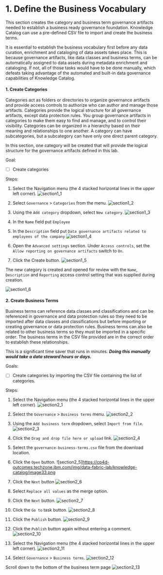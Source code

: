 <h1 id="section1">1. Define the Business Vocabulary</h1>
This section creates the category and business term governance artifacts needed to establish a business ready governance foundation. Knowledge Catalog can use a pre-defined CSV file to import and create the business terms.

It is essential to establish the business vocabulary first before any data curation, enrichment and cataloging of data assets takes place. This is because governance artifacts, like data classes and business terms, can be automatically assigned to data assets during metadata enrichment and cataloging. If not, all of those tasks would have to be done manually, which defeats taking advantage of the automated and built-in data governance capabilities of Knowledge Catalog.

#### 1. Create Categories
Categories act as folders or directories to organize governance artifacts and provide access controls to authorize who can author and manage those artifacts. Categories provide the logical structure for all governance artifacts, except data protection rules. You group governance artifacts in categories to make them easy to find and manage, and to control their visibility. Categories can be organized in a hierarchy based on their meaning and relationships to one another. A category can have subcategories, but a subcategory can have only one direct parent category.

In this section, one category will be created that will provide the logical structure for the governance artifacts defined in this lab.

Goal: 
- [ ] Create categories 

Steps: 
1. Select the Navigation menu (the 4 stacked horizontal lines in the upper left corner).
![section1_1](https://cp4d-outcomes.techzone.ibm.com/img/data-fabric-lab/knowledge-catalog/image24.png)

2. Select `Governance` > `Categories` from the menu.
![section1_2](https://cp4d-outcomes.techzone.ibm.com/img/data-fabric-lab/knowledge-catalog/image25.png)

3. Using the `Add category` dropdown, select `New category`.
![section1_3](https://cp4d-outcomes.techzone.ibm.com/img/data-fabric-lab/knowledge-catalog/image26.png)

4. In the `Name` field put `Employee`

5. In the  `Description` field put `Data governance artifacts related to employees of the company`
![section1_4](https://cp4d-outcomes.techzone.ibm.com/img/data-fabric-lab/knowledge-catalog/image27.png)

6. Open the `Advanced settings` section. Under `Access controls`, set the `Allow reporting on governance artifacts` switch to `On`.

7. Click the Create button.
![section1_5](https://cp4d-outcomes.techzone.ibm.com/img/data-fabric-lab/knowledge-catalog/image27.png)

The new category is created and opened for review with the `Name`, `Description` and `Reporting` access control setting that was supplied during creation.

![section1_6](https://cp4d-outcomes.techzone.ibm.com/img/data-fabric-lab/knowledge-catalog/image28.png)

#### 2. Create Business Terms
Business terms can reference data classes and classifications and can be referenced in governance and data protection rules so they need to be imported after data classes and classifications but before importing or creating governance or data protection rules. Business terms can also be related to other business terms so they must be imported in a specific order. The business terms in the CSV file provided are in the correct order to establish these relationships.

This is a significant time saver that runs in minutes. ***Doing this manually would take a data steward hours or days.***

Goals:
- [ ] Create categories by importing the CSV file containing the list of categories.

Steps:
1. Select the Navigation menu (the 4 stacked horizontal lines in the upper left corner).
![section2_1](https://cp4d-outcomes.techzone.ibm.com/img/data-fabric-lab/knowledge-catalog/image29.png)

2. Select the `Governance` > `Business terms` menu.
![section2_2](https://cp4d-outcomes.techzone.ibm.com/img/data-fabric-lab/knowledge-catalog/image30.png)

3. Using the `Add business term` dropdown, select `Import from file`.
![section2_3](https://cp4d-outcomes.techzone.ibm.com/img/data-fabric-lab/knowledge-catalog/image31.png)

4. Click the `Drag and drop file here or upload` link.
![section2_4](https://cp4d-outcomes.techzone.ibm.com/img/data-fabric-lab/knowledge-catalog/image32.png)

5. Select the `governance-business-terms.csv` file from the download location.
6. Click the `Open` button.
![section2_5]https://cp4d-outcomes.techzone.ibm.com/img/data-fabric-lab/knowledge-catalog/image33.png

7. Click the `Next` button
![section2_6](https://cp4d-outcomes.techzone.ibm.com/img/data-fabric-lab/knowledge-catalog/image34.png)

8. Select `Replace all values` as the merge option.

9. Click the `Next` button.
![section2_7](https://cp4d-outcomes.techzone.ibm.com/img/data-fabric-lab/knowledge-catalog/image35.png)

10. Click the `Go to` task button.
![section2_8](https://cp4d-outcomes.techzone.ibm.com/img/data-fabric-lab/knowledge-catalog/image36.png)

11. Click the `Publish` button.
![section2_9](https://cp4d-outcomes.techzone.ibm.com/img/data-fabric-lab/knowledge-catalog/image37.png)

12. Click the `Publish` button again without entering a comment.
![section2_10](https://cp4d-outcomes.techzone.ibm.com/img/data-fabric-lab/knowledge-catalog/image38.png)

13. Select the Navigation menu (the 4 stacked horizontal lines in the upper left corner).
![section2_11](https://cp4d-outcomes.techzone.ibm.com/img/data-fabric-lab/knowledge-catalog/image39.png)

14. Select `Governance` > `Business terms`.
![section2_12](https://cp4d-outcomes.techzone.ibm.com/img/data-fabric-lab/knowledge-catalog/image40.png)

Scroll down to the bottom of the business term page
![section2_13](https://cp4d-outcomes.techzone.ibm.com/img/data-fabric-lab/knowledge-catalog/image41.png)

